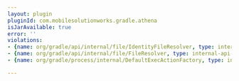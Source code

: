 ```yaml
---
layout: plugin
pluginId: com.mobilesolutionworks.gradle.athena
isJarAvailable: true
error: ''
violations:
- {name: org/gradle/api/internal/file/IdentityFileResolver, type: internal-api-usage}
- {name: org/gradle/api/internal/file/FileResolver, type: internal-api-usage}
- {name: org/gradle/process/internal/DefaultExecActionFactory, type: internal-api-usage}

---
```

